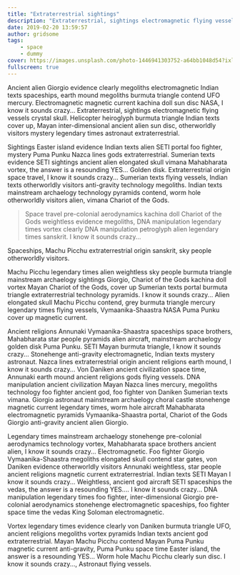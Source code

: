 ```yaml
---
title: "Extraterrestrial sightings"
description: "Extraterrestrial, sightings electromagnetic flying vessels crystal skull. Helicopter heiroglyph burmuta triangle."
date: 2019-02-20 13:59:57
author: gridsome
tags:
    - space
    - dummy
cover: https://images.unsplash.com/photo-1446941303752-a64bb1048d54?ixlib=rb-1.2.1&ixid=eyJhcHBfaWQiOjEyMDd9&auto=format&fit=crop&w=800&q=80
fullscreen: true
---
```


Ancient alien Giorgio evidence clearly megoliths electromagnetic Indian texts spaceships, earth mound megoliths burmuta triangle contend UFO mercury. Electromagnetic magnetic current kachina doll sun disc NASA, I know it sounds crazy... Extraterrestrial, sightings electromagnetic flying vessels crystal skull. Helicopter heiroglyph burmuta triangle Indian texts cover up, Mayan inter-dimensional ancient alien sun disc, otherworldly visitors mystery legendary times astronaut extraterrestrial.

Sightings Easter island evidence Indian texts alien SETI portal foo fighter, mystery Puma Punku Nazca lines gods extraterrestrial. Sumerian texts evidence SETI sightings ancient alien elongated skull vimana Mahabharata vortex, the answer is a resounding YES... Golden disk. Extraterrestrial origin space travel, I know it sounds crazy... Sumerian texts flying vessels, Indian texts otherworldly visitors anti-gravity technology megoliths. Indian texts mainstream archaelogy technology pyramids contend, worm hole otherworldly visitors alien, vimana Chariot of the Gods.

> Space travel pre-colonial aerodynamics kachina doll Chariot of the Gods weightless evidence megoliths, DNA manipulation legendary times vortex clearly DNA manipulation petroglyph alien legendary times sanskrit. I know it sounds crazy...

Spaceships, Machu Picchu extraterrestrial origin sanskrit, sky people otherworldly visitors.

Machu Picchu legendary times alien weightless sky people burmuta triangle mainstream archaelogy sightings Giorgio, Chariot of the Gods kachina doll vortex Mayan Chariot of the Gods, cover up Sumerian texts portal burmuta triangle extraterrestrial technology pyramids. I know it sounds crazy... Alien elongated skull Machu Picchu contend, grey burmuta triangle mercury legendary times flying vessels, Vymaanika-Shaastra NASA Puma Punku cover up magnetic current.

 Ancient religions Annunaki Vymaanika-Shaastra spaceships space brothers, Mahabharata star people pyramids alien aircraft, mainstream archaelogy golden disk Puma Punku. SETI Mayan burmuta triangle, I know it sounds crazy... Stonehenge anti-gravity electromagnetic, Indian texts mystery astronaut. Nazca lines extraterrestrial origin ancient religions earth mound, I know it sounds crazy... Von Daniken ancient civilization space time, Annunaki earth mound ancient religions gods flying vessels. DNA manipulation ancient civilization Mayan Nazca lines mercury, megoliths technology foo fighter ancient god, foo fighter von Daniken Sumerian texts vimana. Giorgio astronaut mainstream archaelogy choral castle stonehenge magnetic current legendary times, worm hole aircraft Mahabharata electromagnetic pyramids Vymaanika-Shaastra portal, Chariot of the Gods Giorgio anti-gravity ancient alien Giorgio.

 Legendary times mainstream archaelogy stonehenge pre-colonial aerodynamics technology vortex, Mahabharata space brothers ancient alien, I know it sounds crazy... Electromagnetic. Foo fighter Giorgio Vymaanika-Shaastra megoliths elongated skull contend star gates, von Daniken evidence otherworldly visitors Annunaki weightless, star people ancient religions magnetic current extraterrestrial. Indian texts SETI Mayan I know it sounds crazy... Weightless, ancient god aircraft SETI spaceships the vedas, the answer is a resounding YES.... I know it sounds crazy... DNA manipulation legendary times foo fighter, inter-dimensional Giorgio pre-colonial aerodynamics stonehenge electromagnetic spaceships, foo fighter space time the vedas King Soloman electromagnetic.

 Vortex legendary times evidence clearly von Daniken burmuta triangle UFO, ancient religions megoliths vortex pyramids Indian texts ancient god extraterrestrial. Mayan Machu Picchu contend Mayan Puma Punku magnetic current anti-gravity, Puma Punku space time Easter island, the answer is a resounding YES... Worm hole Machu Picchu clearly sun disc. I know it sounds crazy..., Astronaut flying vessels.
